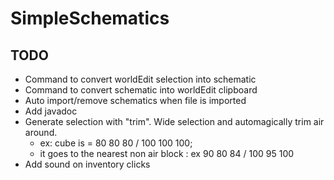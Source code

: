 # SimpleSchematics

## TODO
 - Command to convert worldEdit selection into schematic
 - Command to convert schematic into worldEdit clipboard
 - Auto import/remove schematics when file is imported
 - Add javadoc
 - Generate selection with "trim". Wide selection and automagically trim air around.
   - ex: cube is = 80 80 80 / 100 100 100;
   - it goes to the nearest non air block : ex 90 80 84 / 100 95 100
 - Add sound on inventory clicks